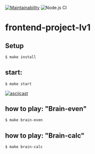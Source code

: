 [![Maintainability](https://api.codeclimate.com/v1/badges/a99a88d28ad37a79dbf6/maintainability)](https://codeclimate.com/github/codeclimate/codeclimate/maintainability) ![Node.js CI](https://github.com/khloptsevps/frontend-project-lvl1/workflows/Node.js%20CI/badge.svg)

# frontend-project-lv1

## Setup

```sh
$ make install
```

## start:

```sh
$ make start
```

[![asciicast](https://asciinema.org/a/A84E2IBlvenliSKYSxShhB5lY.svg)](https://asciinema.org/a/A84E2IBlvenliSKYSxShhB5lY?autoplay=1)

## how to play: "Brain-even"

```sh 
$ make brain-even
```

## how to play: "Brain-calc"

```sh 
$ make brain-calc
```